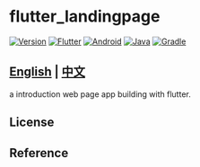 # flutter_landingpage

[![Version](https://img.shields.io/badge/version-v3.3.50-brightgreen)](https://git.yoqi.me/lyq/flutter_landingpage)
[![Flutter](https://img.shields.io/badge/Flutter-v3.13.8-brightgreen?style=plastic&logo=Flutter)](https://git.yoqi.me/lyq/flutter_landingpage)
[![Android](https://img.shields.io/badge/Android-32-brightgreen?style=plastic&logo=Android)](https://git.yoqi.me/lyq/flutter_landingpage)
[![Java](https://img.shields.io/badge/Java-11.0.16--amzn-brightgreen?style=plastic&logo=OpenJDK)](https://git.yoqi.me/lyq/flutter_landingpage)
[![Gradle](https://img.shields.io/badge/Gradle-7.2.2-brightgreen?style=plastic&logo=Gradle)](https://git.yoqi.me/lyq/flutter_landingpage)

## [English](./README.md) | [中文](./README_ZH.md)


a introduction web page app building with flutter.

## License

## Reference
